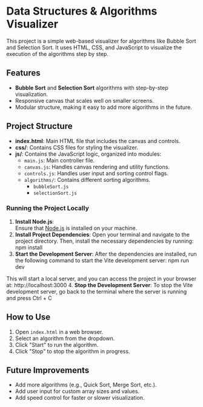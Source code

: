 # Data Structures & Algorithms Visualizer

This project is a simple web-based visualizer for algorithms like Bubble Sort and Selection Sort. It uses HTML, CSS, and JavaScript to visualize the execution of the algorithms step by step.

## Features
- **Bubble Sort** and **Selection Sort** algorithms with step-by-step visualization.
- Responsive canvas that scales well on smaller screens.
- Modular structure, making it easy to add more algorithms in the future.

## Project Structure
- **index.html**: Main HTML file that includes the canvas and controls.
- **css/**: Contains CSS files for styling the visualizer.
- **js/**: Contains the JavaScript logic, organized into modules:
  - `main.js`: Main controller file.
  - `canvas.js`: Handles canvas rendering and utility functions.
  - `controls.js`: Handles user input and sorting control flags.
  - `algorithms/`: Contains different sorting algorithms.
    - `bubbleSort.js`
    - `selectionSort.js`

### Running the Project Locally
1. **Install Node.js**:  
  Ensure that [Node.js](https://nodejs.org/) is installed on your machine.
2. **Install Project Dependencies**: 
  Open your terminal and navigate to the project directory. Then, install the necessary dependencies by running:
  npm install
3. **Start the Development Server**: 
  After the dependencies are installed, run the following command to start the Vite development server:
  npm run dev

  This will start a local server, and you can access the project in your browser at: http://localhost:3000
4. **Stop the Development Server**: 
  To stop the Vite development server, go back to the terminal where the server is running and press Ctrl + C

## How to Use
1. Open `index.html` in a web browser.
2. Select an algorithm from the dropdown.
3. Click "Start" to run the algorithm.
4. Click "Stop" to stop the algorithm in progress.

## Future Improvements
- Add more algorithms (e.g., Quick Sort, Merge Sort, etc.).
- Add user input for custom array sizes and values.
- Add speed control for faster or slower visualization.
